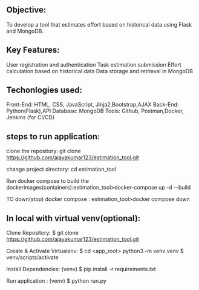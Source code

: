 ## Objective:
 
To develop a tool that estimates effort based on historical data using Flask and MongoDB.

## Key Features:

User registration and authentication
Task estimation submission
Effort calculation based on historical data
Data storage and retrieval in MongoDB

## Techonlogies used:

Front-End: HTML, CSS, JavaScript, Jinja2,Bootstrap,AJAX
Back-End: Python(Flask),API
Database: MongoDB
Tools: Github, Postman,Docker, Jenkins (for CI/CD)

## steps to run application:

clone the repository: git clone https://github.com/ajayakumar123/estimation_tool.git

change project directory: cd estimation_tool

Run docker compose to build the dockerimages(containers):estimation_tool>docker-compose up -d --build

TO down(stop) docker compose : estimation_tool>docker compose down


## In local with virtual venv(optional):

Clone Repository: $ git clone https://github.com/ajayakumar123/estimation_tool.git

Create & Activate Virtualenv: $ cd <app_root>  python3 -m venv venv $ venv/scripts/activate

Install Dependencies: (venv) $ pip install -r requirements.txt

Run application : (venv) $ python run.py



